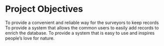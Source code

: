 # Project Objectives

To provide a convenient and reliable way for the surveyors to keep records 
To provide a system that allows the common users to easily add records to enrich the database.
To provide a system that is easy to use and inspires people’s love for nature.